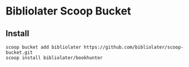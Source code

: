 # Bibliolater Scoop Bucket

## Install

```shell
scoop bucket add bibliolater https://github.com/bibliolater/scoop-bucket.git
scoop install bibliolater/bookhunter
```
